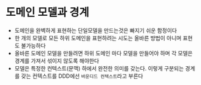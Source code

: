 # 도메인 모델과 경계

- 도메인을 완벽하게 표현하는 단일모델을 만드는것은 빠지기 쉬운 함정이다
- 한 개의 모델로 모든 하위 도메인을 표현하려는 시도는 올바른 방법이 아니며 표현도 불가능하다
- 올바른 도메인 모델을 만들려면 하위 도메인 마다 모델을 만들어야 하며 각 모델은 경계를 가져서 섞이지 않도록 해야한다
- 모델은 특정한 컨텍스트(문맥) 하에서 완전한 의미를 갖는다. 이렇게 구분되는 경계를 갖는 컨텍스트를 DDD에선 `바운디드 컨텍스트`라고 부른다
